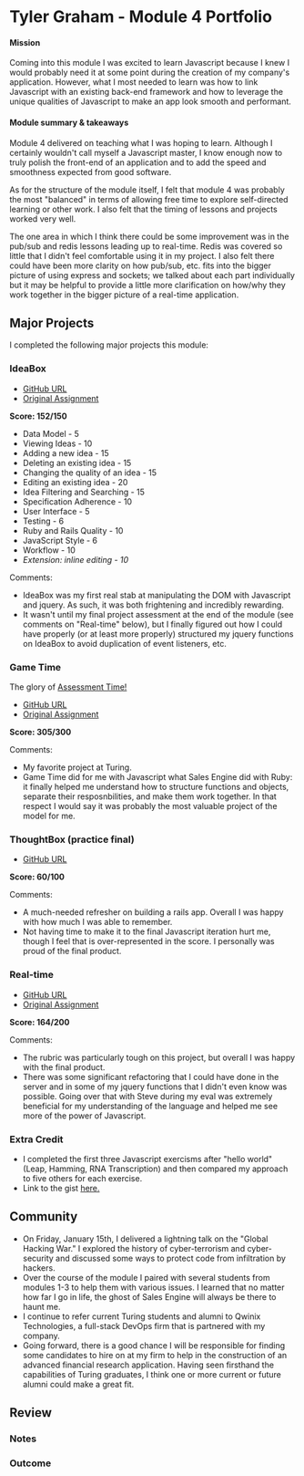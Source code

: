 # Tyler Graham - Module 4 Portfolio

#### Mission

Coming into this module I was excited to learn Javascript because I knew I would probably need it at some point during the creation of my company's application. However, what I most needed to learn was how to link Javascript with an existing back-end framework and how to leverage the unique qualities of Javascript to make an app look smooth and performant.

#### Module summary & takeaways

Module 4 delivered on teaching what I was hoping to learn. Although I certainly wouldn't call myself a Javascript master, I know enough now to truly polish the front-end of an application and to add the speed and smoothness expected from good software.

As for the structure of the module itself, I felt that module 4 was probably the most "balanced" in terms of allowing free time to explore self-directed learning or other work. I also felt that the timing of lessons and projects worked very well.

The one area in which I think there could be some improvement was in the pub/sub and redis lessons leading up to real-time. Redis was covered so little that I didn't feel comfortable using it in my project. I also felt there could have been more clarity on how pub/sub, etc. fits into the bigger picture of using express and sockets; we talked about each part individually but it may be helpful to provide a little more clarification on how/why they work together in the bigger picture of a real-time application.

## Major Projects
I completed the following major projects this module:

### IdeaBox
* [GitHub URL](https://github.com/tgraham777/idea_box_2)
* [Original Assignment](https://github.com/turingschool/curriculum/blob/master/source/projects/idea_box.markdown)

**Score: 152/150**

* Data Model - 5
* Viewing Ideas - 10
* Adding a new idea - 15
* Deleting an existing idea - 15
* Changing the quality of an idea - 15
* Editing an existing idea - 20
* Idea Filtering and Searching - 15
* Specification Adherence - 10
* User Interface - 5
* Testing - 6
* Ruby and Rails Quality - 10
* JavaScript Style - 6
* Workflow - 10
* *Extension: inline editing - 10*

Comments:
* IdeaBox was my first real stab at manipulating the DOM with Javascript and jquery. As such, it was both frightening and incredibly rewarding.
* It wasn't until my final project assessment at the end of the module (see comments on "Real-time" below), but I finally figured out how I could have properly (or at least more properly) structured my jquery functions on IdeaBox to avoid duplication of event listeners, etc.

### Game Time
The glory of [Assessment Time!](https://chriscenatie.github.io/meteor_shower/)

* [GitHub URL](https://github.com/tgraham777/meteor_shower)
* [Original Assignment](https://github.com/turingschool/lesson_plans/blob/master/ruby_04-apis_and_scalability/gametime_project.markdown)

**Score: 305/300**

Comments:
* My favorite project at Turing.
* Game Time did for me with Javascript what Sales Engine did with Ruby: it finally helped me understand how to structure functions and objects, separate their resposnbilities, and make them work together. In that respect I would say it was probably the most valuable project of the model for me.

### ThoughtBox (practice final)
* [GitHub URL](https://github.com/tgraham777/practice_final)

**Score: 60/100**

Comments:
* A much-needed refresher on building a rails app. Overall I was happy with how much I was able to remember.
* Not having time to make it to the final Javascript iteration hurt me, though I feel that is over-represented in the score. I personally was proud of the final product.

### Real-time
* [GitHub URL](https://github.com/tgraham777/poll_it_together)
* [Original Assignment](https://github.com/turingschool/curriculum/blob/master/source/projects/real_time.markdown)

**Score: 164/200**

Comments:
* The rubric was particularly tough on this project, but overall I was happy with the final product.
* There was some significant refactoring that I could have done in the server and in some of my jquery functions that I didn't even know was possible. Going over that with Steve during my eval was extremely beneficial for my understanding of the language and helped me see more of the power of Javascript.

### Extra Credit
* I completed the first three Javascript exercisms after "hello world" (Leap, Hamming, RNA Transcription) and then compared my approach to five others for each exercise.
* Link to the gist [here.](https://gist.github.com/tgraham777/9f284f096ba9da89a159)

## Community

* On Friday, January 15th, I delivered a lightning talk on the "Global Hacking War." I explored the history of cyber-terrorism and cyber-security and discussed some ways to protect code from infiltration by hackers.
* Over the course of the module I paired with several students from modules 1-3 to help them with various issues. I learned that no matter how far I go in life, the ghost of Sales Engine will always be there to haunt me.
* I continue to refer current Turing students and alumni to Qwinix Technologies, a full-stack DevOps firm that is partnered with my company.
* Going forward, there is a good chance I will be responsible for finding some candidates to hire on at my firm to help in the construction of an advanced financial research application. Having seen firsthand the capabilities of Turing graduates, I think one or more current or future alumni could make a great fit.

## Review

### Notes

### Outcome
